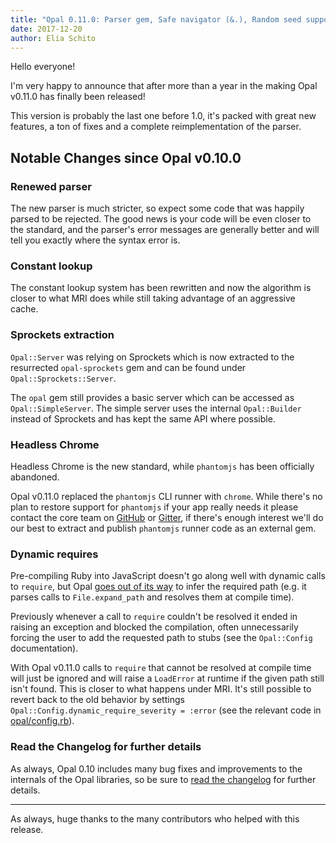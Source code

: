 ```yaml
---
title: "Opal 0.11.0: Parser gem, Safe navigator (&.), Random seed support, Constant lookup"
date: 2017-12-20
author: Elia Schito
---
```


Hello everyone!

I'm very happy to announce that after more than a year in the making Opal v0.11.0 has finally been released!

This version is probably the last one before 1.0, it's packed with great new features, a ton of fixes and a complete reimplementation of the parser.


## Notable Changes since Opal v0.10.0

<!--preview-->

### Renewed parser

The new parser is much stricter, so expect some code that was happily parsed to be rejected.
The good news is your code will be even closer to the standard, and the parser's error messages are generally better and will tell you exactly where the syntax error is.

### Constant lookup

The constant lookup system has been rewritten and now the algorithm is closer to what MRI does while still taking advantage of an aggressive cache.

### Sprockets extraction

`Opal::Server` was relying on Sprockets which is now extracted to the resurrected `opal-sprockets` gem and can be found under `Opal::Sprockets::Server`.

The `opal` gem still provides a basic server which can be accessed as `Opal::SimpleServer`. The simple server uses the internal `Opal::Builder` instead of Sprockets and has kept the same API where possible.

### Headless Chrome

Headless Chrome is the new standard, while `phantomjs` has been officially abandoned.

Opal v0.11.0 replaced the `phantomjs` CLI runner with `chrome`. While there's no plan to restore support for `phantomjs` if your app really needs it please contact the core team on [GitHub](https://github.com/opal/opal/issues/new) or [Gitter](https://gitter.im/opal/opal), if there's enough interest we'll do our best to extract and publish `phantomjs` runner code as an external gem.

### Dynamic requires

Pre-compiling Ruby into JavaScript doesn't go along well with dynamic calls to `require`, but Opal [goes out of its way](https://github.com/opal/opal/blob/v0.11.0/lib/opal/nodes/call.rb#L311-L364) to infer the required path (e.g. it parses calls to `File.expand_path` and resolves them at compile time).

Previously whenever a call to `require` couldn't be resolved it ended in raising an exception and blocked the compilation, often unnecessarily forcing the user to add the requested path to stubs (see the `Opal::Config` documentation).

With Opal v0.11.0 calls to `require` that cannot be resolved at compile time will just be ignored and will raise a  `LoadError` at runtime if the given path still isn't found. This is closer to what happens under MRI. It's still possible to revert back to the old behavior by settings `Opal::Config.dynamic_require_severity = :error` (see the relevant code in [opal/config.rb](https://github.com/opal/opal/blob/v0.11.0/lib/opal/config.rb#L101-L108)).

### Read the Changelog for further details

As always, Opal 0.10 includes many bug fixes and improvements to the internals of the Opal libraries, so be sure to [read the changelog](https://github.com/opal/opal/blob/0-10-stable/CHANGELOG.md#0100---2016-07-04) for further details.

---

As always, huge thanks to the many contributors who helped with this release.
